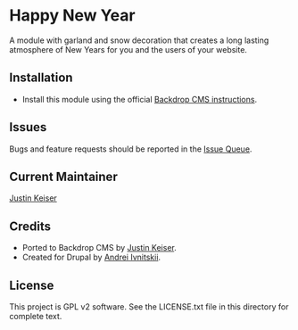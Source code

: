 # Happy New Year

A module with garland and snow decoration that creates a long lasting atmosphere
of New Years for you and the users of your website.

## Installation

- Install this module using the official [Backdrop CMS instructions](https://backdropcms.org/user-guide/modules).

## Issues

Bugs and feature requests should be reported in the [Issue Queue](https://github.com/backdrop-contrib/happy_new_year/issues).

## Current Maintainer

[Justin Keiser](https://github.com/keiserjb)

## Credits

- Ported to Backdrop CMS by [Justin Keiser](https://github.com/keiserjb).
- Created for Drupal by [Andrei Ivnitskii](https://www.drupal.org/u/ivnish).

## License

This project is GPL v2 software. See the LICENSE.txt file in this directory for complete text.
